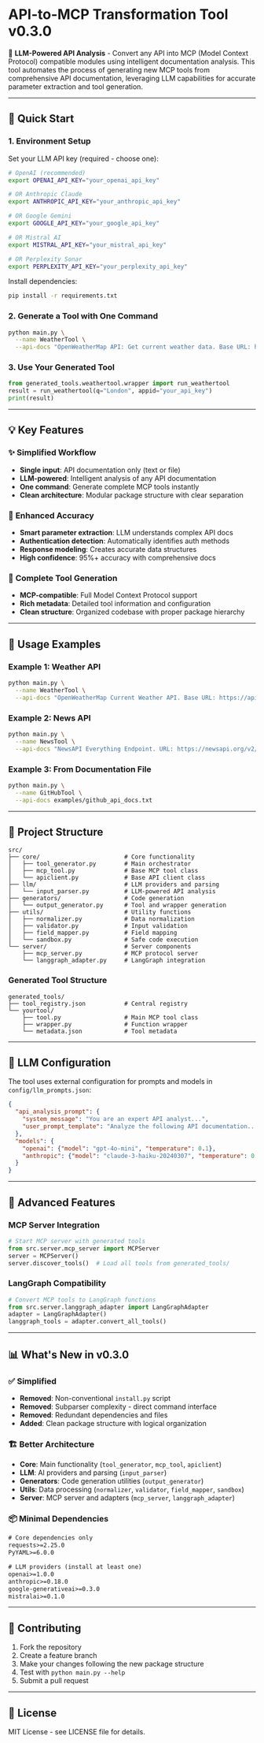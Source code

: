 # API-to-MCP Transformation Tool v0.3.0

🤖 **LLM-Powered API Analysis** - Convert any API into MCP (Model Context Protocol) compatible modules using intelligent documentation analysis. This tool automates the process of generating new MCP tools from comprehensive API documentation, leveraging LLM capabilities for accurate parameter extraction and tool generation.

---

## 🚀 Quick Start

### 1. **Environment Setup**
Set your LLM API key (required - choose one):
```bash
# OpenAI (recommended)
export OPENAI_API_KEY="your_openai_api_key"

# OR Anthropic Claude
export ANTHROPIC_API_KEY="your_anthropic_api_key"

# OR Google Gemini
export GOOGLE_API_KEY="your_google_api_key"

# OR Mistral AI
export MISTRAL_API_KEY="your_mistral_api_key"

# OR Perplexity Sonar
export PERPLEXITY_API_KEY="your_perplexity_api_key"
```

Install dependencies:
```bash
pip install -r requirements.txt
```

### 2. **Generate a Tool with One Command**
```bash
python main.py \
  --name WeatherTool \
  --api-docs "OpenWeatherMap API: Get current weather data. Base URL: https://api.openweathermap.org/data/2.5/weather. Parameters: q (city name), appid (API key). Returns JSON with temperature, humidity, weather description."
```

### 3. **Use Your Generated Tool**
```python
from generated_tools.weathertool.wrapper import run_weathertool
result = run_weathertool(q="London", appid="your_api_key")
print(result)
```

---

## 💡 Key Features

### ✨ **Simplified Workflow**
- **Single input**: API documentation only (text or file)
- **LLM-powered**: Intelligent analysis of any API documentation
- **One command**: Generate complete MCP tools instantly
- **Clean architecture**: Modular package structure with clear separation

### 🎯 **Enhanced Accuracy**
- **Smart parameter extraction**: LLM understands complex API docs
- **Authentication detection**: Automatically identifies auth methods
- **Response modeling**: Creates accurate data structures
- **High confidence**: 95%+ accuracy with comprehensive docs

### 🔧 **Complete Tool Generation**
- **MCP-compatible**: Full Model Context Protocol support
- **Rich metadata**: Detailed tool information and configuration
- **Clean structure**: Organized codebase with proper package hierarchy

---

## 📖 Usage Examples

### Example 1: Weather API
```bash
python main.py \
  --name WeatherTool \
  --api-docs "OpenWeatherMap Current Weather API. Base URL: https://api.openweathermap.org/data/2.5/weather. Authentication: API key as 'appid' parameter. Parameters: q (city), units (metric/imperial). Returns JSON with temperature, humidity, weather conditions."
```

### Example 2: News API
```bash
python main.py \
  --name NewsTool \
  --api-docs "NewsAPI Everything Endpoint. URL: https://newsapi.org/v2/everything. Authentication: X-API-Key header. Parameters: q (query), sources, language, sortBy, pageSize. Returns articles array with title, description, url."
```

### Example 3: From Documentation File
```bash
python main.py \
  --name GitHubTool \
  --api-docs examples/github_api_docs.txt
```

---

## 📁 Project Structure

```
src/
├── core/                        # Core functionality
│   ├── tool_generator.py        # Main orchestrator
│   ├── mcp_tool.py              # Base MCP tool class
│   └── apiclient.py             # Base API client class
├── llm/                         # LLM providers and parsing
│   └── input_parser.py          # LLM-powered API analysis
├── generators/                  # Code generation
│   └── output_generator.py      # Tool and wrapper generation
├── utils/                       # Utility functions
│   ├── normalizer.py            # Data normalization
│   ├── validator.py             # Input validation
│   ├── field_mapper.py          # Field mapping
│   └── sandbox.py               # Safe code execution
└── server/                      # Server components
    ├── mcp_server.py            # MCP protocol server
    └── langgraph_adapter.py     # LangGraph integration
```

### Generated Tool Structure

```
generated_tools/
├── tool_registry.json           # Central registry
└── yourtool/
    ├── tool.py                  # Main MCP tool class
    ├── wrapper.py               # Function wrapper
    └── metadata.json            # Tool metadata
```

---

## 🤖 LLM Configuration

The tool uses external configuration for prompts and models in `config/llm_prompts.json`:

```json
{
  "api_analysis_prompt": {
    "system_message": "You are an expert API analyst...",
    "user_prompt_template": "Analyze the following API documentation..."
  },
  "models": {
    "openai": {"model": "gpt-4o-mini", "temperature": 0.1},
    "anthropic": {"model": "claude-3-haiku-20240307", "temperature": 0.1}
  }
}
```

---

## 🔧 Advanced Features

### MCP Server Integration
```python
# Start MCP server with generated tools
from src.server.mcp_server import MCPServer
server = MCPServer()
server.discover_tools()  # Load all tools from generated_tools/
```

### LangGraph Compatibility
```python
# Convert MCP tools to LangGraph functions
from src.server.langgraph_adapter import LangGraphAdapter
adapter = LangGraphAdapter()
langgraph_tools = adapter.convert_all_tools()
```

---

## 📊 What's New in v0.3.0

### ✅ **Simplified**
- **Removed**: Non-conventional `install.py` script
- **Removed**: Subparser complexity - direct command interface
- **Removed**: Redundant dependencies and files
- **Added**: Clean package structure with logical organization

### 🏗️ **Better Architecture**
- **Core**: Main functionality (`tool_generator`, `mcp_tool`, `apiclient`)
- **LLM**: AI providers and parsing (`input_parser`)
- **Generators**: Code generation utilities (`output_generator`)
- **Utils**: Data processing (`normalizer`, `validator`, `field_mapper`, `sandbox`)
- **Server**: MCP server and adapters (`mcp_server`, `langgraph_adapter`)

### 📦 **Minimal Dependencies**
```txt
# Core dependencies only
requests>=2.25.0
PyYAML>=6.0.0

# LLM providers (install at least one)
openai>=1.0.0
anthropic>=0.18.0
google-generativeai>=0.3.0
mistralai>=0.1.0
```

---

## 🤝 Contributing

1. Fork the repository
2. Create a feature branch
3. Make your changes following the new package structure
4. Test with `python main.py --help`
5. Submit a pull request

---

## 📄 License

MIT License - see LICENSE file for details. 